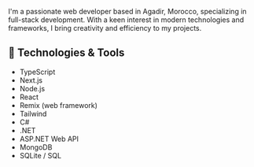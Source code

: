 I'm a passionate web developer based in Agadir, Morocco, specializing in full-stack development. With a keen interest in modern technologies and frameworks, I bring creativity and efficiency to my projects.

## 🔧 Technologies & Tools

- TypeScript
- Next.js
- Node.js
- React
- Remix (web framework)
- Tailwind
- C#
- .NET
- ASP.NET Web API
- MongoDB
- SQLite / SQL
